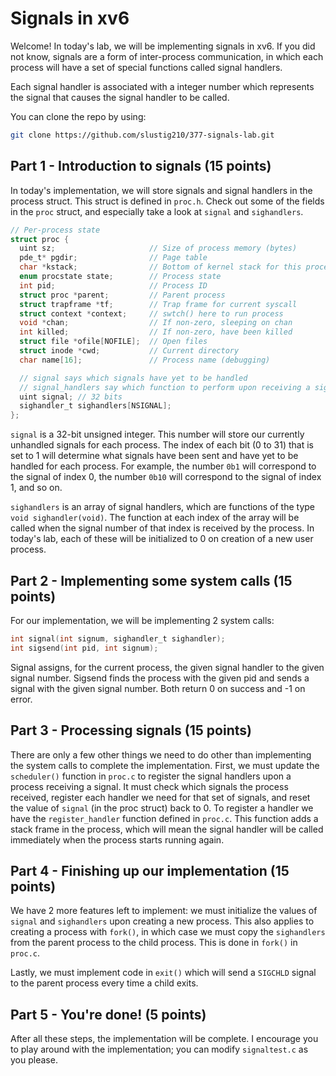 # Signals in xv6

Welcome! In today's lab, we will be implementing signals in xv6.
If you did not know, signals are a form of inter-process communication,
in which each process will have a set of special functions called signal handlers.

Each signal handler is associated with a integer number which represents
the signal that causes the signal handler to be called.

You can clone the repo by using:
```bash
git clone https://github.com/slustig210/377-signals-lab.git
```

## Part 1 - Introduction to signals (15 points)

In today's implementation, we will store signals and signal handlers
in the process struct. This struct is defined in `proc.h`. Check out some of
the fields in the `proc` struct, and especially take a look at `signal` and
`sighandlers`.

```c
// Per-process state
struct proc {
  uint sz;                     // Size of process memory (bytes)
  pde_t* pgdir;                // Page table
  char *kstack;                // Bottom of kernel stack for this process
  enum procstate state;        // Process state
  int pid;                     // Process ID
  struct proc *parent;         // Parent process
  struct trapframe *tf;        // Trap frame for current syscall
  struct context *context;     // swtch() here to run process
  void *chan;                  // If non-zero, sleeping on chan
  int killed;                  // If non-zero, have been killed
  struct file *ofile[NOFILE];  // Open files
  struct inode *cwd;           // Current directory
  char name[16];               // Process name (debugging)

  // signal says which signals have yet to be handled
  // signal_handlers say which function to perform upon receiving a signal
  uint signal; // 32 bits
  sighandler_t sighandlers[NSIGNAL];
};
```

`signal` is a 32-bit unsigned integer.
This number will store our currently unhandled signals for each process.
The index of each bit (0 to 31) that is set to 1 will determine what signals
have been sent and have yet to be handled for each process. For example,
the number `0b1` will correspond to the signal of index 0, the number `0b10` will
correspond to the signal of index 1, and so on.

`sighandlers` is an array of signal handlers, which are functions of the type `void sighandler(void)`. 
The function at each index of the array will be called when the signal number of that index is received by the process.
In today's lab, each of these will be initialized to 0 on creation of a new user process.

## Part 2 - Implementing some system calls (15 points)

For our implementation, we will be implementing 2 system calls:
```c
int signal(int signum, sighandler_t sighandler);
int sigsend(int pid, int signum);
```
Signal assigns, for the current process, the given signal handler to the given signal number.
Sigsend finds the process with the given pid and sends a signal with the given signal number.
Both return 0 on success and -1 on error.

## Part 3 - Processing signals (15 points)

There are only a few other things we need to do other than implementing the system calls to complete the implementation.
First, we must update the `scheduler()` function in `proc.c` to register the signal handlers upon a process receiving a signal.
It must check which signals the process received, register each handler we need for that set of signals, and reset the value
of `signal` (in the proc struct) back to 0. To register a handler we have the `register_handler` function defined in `proc.c`. This function adds a stack frame in the process, which will mean the signal handler will be called immediately when the process starts running again.

## Part 4 - Finishing up our implementation (15 points)

We have 2 more features left to implement: we must initialize the values of `signal` and `sighandlers` upon creating a new process. This also applies to creating a process with `fork()`, in which case we must copy the `sighandlers` from the parent process to the child process. This is done in `fork()` in `proc.c`.

Lastly, we must implement code in `exit()` which will send a `SIGCHLD` signal to the parent process every time a child exits.

## Part 5 - You're done! (5 points)

After all these steps, the implementation will be complete. I encourage you to play around with the implementation; you can modify `signaltest.c` as you please.
